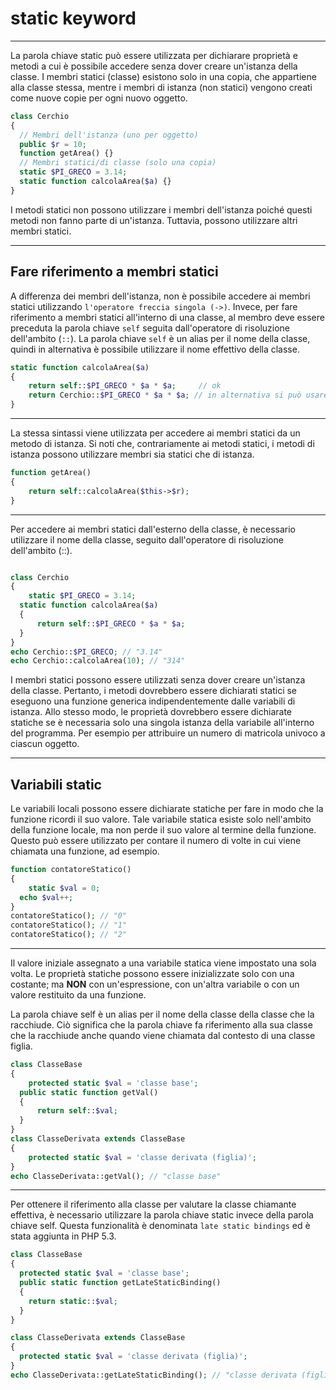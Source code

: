 # static keyword

---

La parola chiave static può essere utilizzata per dichiarare proprietà e metodi a cui è possibile accedere senza dover creare un'istanza della classe. I membri statici (classe) esistono solo in una copia, che appartiene alla classe stessa, mentre i membri di istanza (non statici) vengono creati come nuove copie per ogni nuovo oggetto.





```php
class Cerchio
{
  // Membri dell'istanza (uno per oggetto)
  public $r = 10;
  function getArea() {}
  // Membri statici/di classe (solo una copia)
  static $PI_GRECO = 3.14;
  static function calcolaArea($a) {}
}
```

I metodi statici non possono utilizzare i membri dell'istanza poiché questi metodi non fanno parte di un'istanza. Tuttavia, possono utilizzare altri membri statici.

---

## Fare riferimento a membri statici

A differenza dei membri dell'istanza, non è possibile accedere ai membri statici utilizzando `l'operatore freccia singola (->)`. Invece, per fare riferimento a membri statici all'interno di una classe, al membro deve essere preceduta la parola chiave `self` seguita dall'operatore di risoluzione dell'ambito (`::`). La parola chiave `self` è un alias per il nome della classe, quindi in alternativa è possibile utilizzare il nome effettivo della classe.

```php
static function calcolaArea($a)
{
    return self::$PI_GRECO * $a * $a;     // ok
    return Cerchio::$PI_GRECO * $a * $a; // in alternativa si può usare il nome della classe
}
```

---


La stessa sintassi viene utilizzata per accedere ai membri statici da un metodo di istanza.
Si noti che, contrariamente ai metodi statici, i metodi di istanza possono utilizzare membri sia statici che di istanza.

```php
function getArea()
{
    return self::calcolaArea($this->$r);
}
```

---


Per accedere ai membri statici dall'esterno della classe, è necessario utilizzare il nome della classe, seguito dall'operatore di risoluzione dell'ambito (::).

```php

class Cerchio
{
    static $PI_GRECO = 3.14;
  static function calcolaArea($a)
  {
      return self::$PI_GRECO * $a * $a;
  }
}
echo Cerchio::$PI_GRECO; // "3.14"
echo Cerchio::calcolaArea(10); // "314"
```

I membri statici possono essere utilizzati senza dover creare un'istanza della classe. 
Pertanto, i metodi dovrebbero essere dichiarati statici se eseguono una funzione generica indipendentemente dalle variabili di istanza. 
Allo stesso modo, le proprietà dovrebbero essere dichiarate statiche se è necessaria solo una singola istanza della variabile all'interno del programma.
Per esempio per attribuire un numero di matricola univoco a ciascun oggetto.

---

## Variabili static

Le variabili locali possono essere dichiarate statiche per fare in modo che la funzione ricordi il suo valore. Tale variabile statica esiste solo nell'ambito della funzione locale, ma non perde il suo valore al termine della funzione. Questo può essere utilizzato per contare il numero di volte in cui viene chiamata una funzione, ad esempio.

```php
function contatoreStatico()
{
    static $val = 0;
  echo $val++;
}
contatoreStatico(); // "0"
contatoreStatico(); // "1"
contatoreStatico(); // "2"
```

---


Il valore iniziale assegnato a una variabile statica viene impostato una sola volta. Le proprietà statiche possono essere inizializzate solo con una costante; ma **NON** con un'espressione, con un'altra variabile o con un valore restituito da una funzione.

La parola chiave self è un alias per il nome della classe della classe che la racchiude. Ciò significa che la parola chiave fa riferimento alla sua classe che la racchiude anche quando viene chiamata dal contesto di una classe figlia.

```php
class ClasseBase
{
    protected static $val = 'classe base';
  public static function getVal()
  {
      return self::$val;
  }
}
class ClasseDerivata extends ClasseBase
{
    protected static $val = 'classe derivata (figlia)';
}
echo ClasseDerivata::getVal(); // "classe base"
```

---


Per ottenere il riferimento alla classe per valutare la classe chiamante effettiva, è necessario utilizzare la parola chiave static invece della parola chiave self. Questa funzionalità è denominata `late static bindings` ed è stata aggiunta in PHP 5.3.

```php
class ClasseBase
{
  protected static $val = 'classe base';
  public static function getLateStaticBinding()
  {
    return static::$val;
  }
}
```

```php
class ClasseDerivata extends ClasseBase
{
  protected static $val = 'classe derivata (figlia)';
}
echo ClasseDerivata::getLateStaticBinding(); // "classe derivata (figlia)"
```
